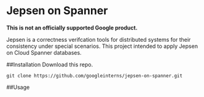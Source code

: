 # Jepsen on Spanner

**This is not an officially supported Google product.**

Jepsen is a correctness verifcation tools for distributed systems for their
consistency under special scenarios. This project intended to apply Jepsen on
Cloud Spanner databases.

##Installation
Download this repo.

`git clone https://github.com/googleinterns/jepsen-on-spanner.git`

##Usage
